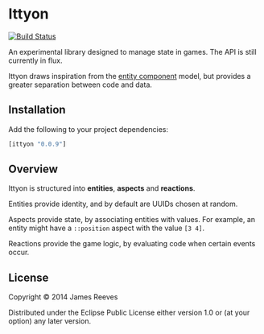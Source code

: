 # Ittyon

[![Build Status](https://travis-ci.org/weavejester/ittyon.svg?branch=master)](https://travis-ci.org/weavejester/ittyon)

An experimental library designed to manage state in games. The API is
still currently in flux.

Ittyon draws inspiration from the [entity component][1] model, but
provides a greater separation between code and data.

[1]: https://en.wikipedia.org/wiki/Entity_component_system

## Installation

Add the following to your project dependencies:

```clojure
[ittyon "0.0.9"]
```

## Overview

Ittyon is structured into __entities__, __aspects__ and __reactions__.

Entities provide identity, and by default are UUIDs chosen at
random.

Aspects provide state, by associating entities with values. For
example, an entity might have a `::position` aspect with the value
`[3 4]`.

Reactions provide the game logic, by evaluating code when certain
events occur.

## License

Copyright © 2014 James Reeves

Distributed under the Eclipse Public License either version 1.0 or (at
your option) any later version.
